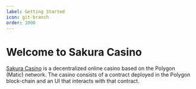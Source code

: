 ```yaml
---
label: Getting Started
icon: git-branch
order: 1000
---
```

# Welcome to Sakura Casino

[Sakura Casino](https://sakura.casino) is a decentralized online casino based on the Polygon (Matic) network. The casino consists of a contract deployed in the Polygon block-chain and an UI that interacts with that contract.

